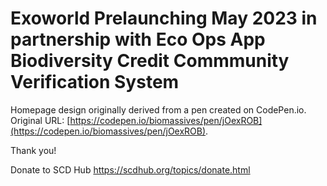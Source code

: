 # Exoworld Prelaunching May 2023 in partnership with Eco Ops App Biodiversity Credit Commmunity Verification System

Homepage design originally derived from a pen created on CodePen.io. 
Original URL: [https://codepen.io/biomassives/pen/jOexROB](https://codepen.io/biomassives/pen/jOexROB).

Thank you!

Donate to SCD Hub
https://scdhub.org/topics/donate.html
